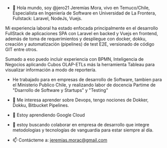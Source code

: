 - 👋 Hola mundo, soy @jero21 Jeremías Mora, vivo en Temuco/Chile, Especialista en Ingeniería de Software en Universidad de La Frontera, Fullstack: Laravel, NodeJs, Vuejs.

Mi experiencia laboral ha estado enfocada principalmente en el desarrollo FullStack de aplicaciones SPA con Laravel en backed y Vuejs en frontend, además de toma de requerimientos y despliegue con docker, dokku, creación y automatización (pipelines) de test E2E, versionado de código GIT entre otros.

Sumado a eso puedo incluir experiencia con BPMN, Inteligencia de Negocios aplicando Cubos OLAP-ETLs más la herramienta Tableau para visualizar información a modo de reportería.

- He trabajado para en empresas de desarrollo de Software, tambien para el Ministerio Publico Chile, y realizando labor de docencia Partime de "Dsarrollo de Software y Startups" y "Testing"

- 👀 Me interesa aprender sobre Devops, tengo nociones de Dokker, Dokku, Bitbucket Pipelines.
- 🌱 Estoy aprendiendo Google Cloud
- 💞️ estoy buscando colaborar en empresa de desarrollo que integre metodologias y tecnologías de vanguardia para estar siempre al día.
- 📫 Contácteme a: jeremias.morac@gmail.com
